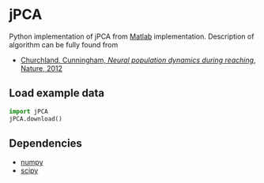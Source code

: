 # jPCA

Python implementation of jPCA from [Matlab](http://churchlandlab.neuroscience.columbia.edu/links.html)
implementation. Description of algorithm can be fully found from

- [Churchland, Cunningham, _Neural population dynamics during reaching_, Nature, 2012](http://stat.columbia.edu/~cunningham/pdf/nature11129_all.pdf)


## Load example data

```python
import jPCA
jPCA.download()
```


## Dependencies

- [numpy](http://www.numpy.org/)
- [scipy](https://www.scipy.org/)
